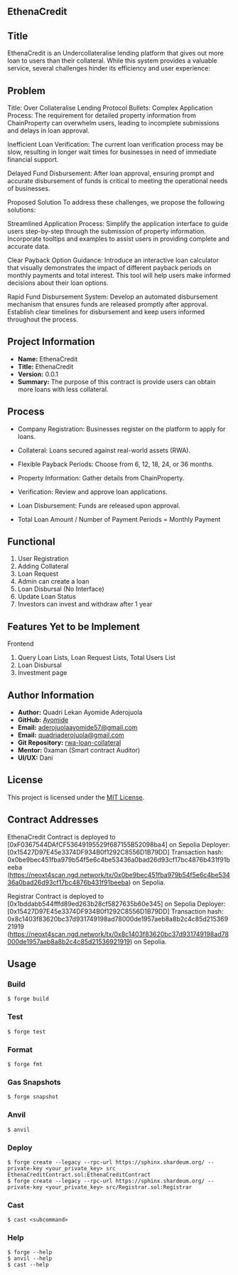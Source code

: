 ## EthenaCredit

## Title
EthenaCredit is an Undercollateralise lending platform that gives out more loan to users than their collateral. While this system provides a valuable service, several challenges hinder its efficiency and user experience:



## Problem

Title: Over Collateralise Lending Protocol 
Bullets:
Complex Application Process: The requirement for detailed property information from ChainProperty can overwhelm users, leading to incomplete submissions and delays in loan approval.

Inefficient Loan Verification: The current loan verification process may be slow, resulting in longer wait times for businesses in need of immediate financial support.

Delayed Fund Disbursement: After loan approval, ensuring prompt and accurate disbursement of funds is critical to meeting the operational needs of businesses.

Proposed Solution
To address these challenges, we propose the following solutions:

Streamlined Application Process: Simplify the application interface to guide users step-by-step through the submission of property information. Incorporate tooltips and examples to assist users in providing complete and accurate data.


Clear Payback Option Guidance: Introduce an interactive loan calculator that visually demonstrates the impact of different payback periods on monthly payments and total interest. This tool will help users make informed decisions about their loan options.

Rapid Fund Disbursement System: Develop an automated disbursement mechanism that ensures funds are released promptly after approval. Establish clear timelines for disbursement and keep users informed throughout the process.

## Project Information

- **Name:** EthenaCredit
- **Title:** EthenaCredit
- **Version:** 0.0.1
- **Summary:** The purpose of this contract is provide users can obtain more loans with less collateral.

## Process 

* Company Registration: Businesses register on the platform to apply for loans.
* Collateral: Loans secured against real-world assets (RWA).
* Flexible Payback Periods: Choose from 6, 12, 18, 24, or 36 months.

* Property Information: Gather details from ChainProperty.
* Verification: Review and approve loan applications.
* Loan Disbursement: Funds are released upon approval.
* Total Loan Amount / Number of Payment Periods = Monthly Payment

## Functional
1. User Registration
2. Adding Collateral
3. Loan Request
4. Admin can create a loan
5. Loan Disbursal (No Interface)
6. Update Loan Status
7. Investors can invest and withdraw after 1 year



## Features Yet to be Implement

Frontend
1. Query Loan Lists, Loan Request Lists, Total Users List
2. Loan Disbursal
3. Investment page





## Author Information

- **Author:** Quadri Lekan Ayomide Aderojuola
- **GitHub:** [Ayomide](https://github.com/Ayomide57/)
- **Email:** [aderojuolaayomide57@gmail.com](mailto:aderojuolaayomide57@gmail.com)
- **Email:** [quadriaderojuola@gmail.com](mailto:quadriaderojuola@gmail.com)
- **Git Repository:** [rwa-loan-collateral](https://github.com/Ayomide57/rwa-loan-collateral)
- **Mentor:** 0xaman (Smart contract Auditor)
- **UI/UX:** Dani


## License

This project is licensed under the [MIT License](https://opensource.org/licenses/MIT).

## Contract Addresses

EthenaCredit Contract is deployed to [0xF0367544DAfCF53649195529f687155B52098ba4] on Sepolia
Deployer: [0x15427D97E45e3374DF934B0f1292C8556D1B79DD]
Transaction hash: 0x0be9bec451fba979b54f5e6c4be53436a0bad26d93cf17bc4876b431f91beeba
(https://neoxt4scan.ngd.network/tx/0x0be9bec451fba979b54f5e6c4be53436a0bad26d93cf17bc4876b431f91beeba) on Sepolia.


Registrar Contract is deployed to [0x1bddabb544fffd89ed263b28cf5827635b60e345] on Sepolia
Deployer: [0x15427D97E45e3374DF934B0f1292C8556D1B79DD]
Transaction hash: 0x8c1403f83620bc37d931749198ad78000de1957aeb8a8b2c4c85d21536921919
(https://neoxt4scan.ngd.network/tx/0x8c1403f83620bc37d931749198ad78000de1957aeb8a8b2c4c85d21536921919) on Sepolia.

## Usage

### Build

```shell
$ forge build
```

### Test

```shell
$ forge test
```

### Format

```shell
$ forge fmt
```

### Gas Snapshots

```shell
$ forge snapshot
```

### Anvil

```shell
$ anvil
```

### Deploy

```shell
$ forge create --legacy --rpc-url https://sphinx.shardeum.org/ --private-key <your_private_key> src EthenaCreditContract.sol:EthenaCreditContract
$ forge create --legacy --rpc-url https://sphinx.shardeum.org/ --private-key <your_private_key> src/Registrar.sol:Registrar

```

### Cast

```shell
$ cast <subcommand>
```

### Help

```shell
$ forge --help
$ anvil --help
$ cast --help
```
